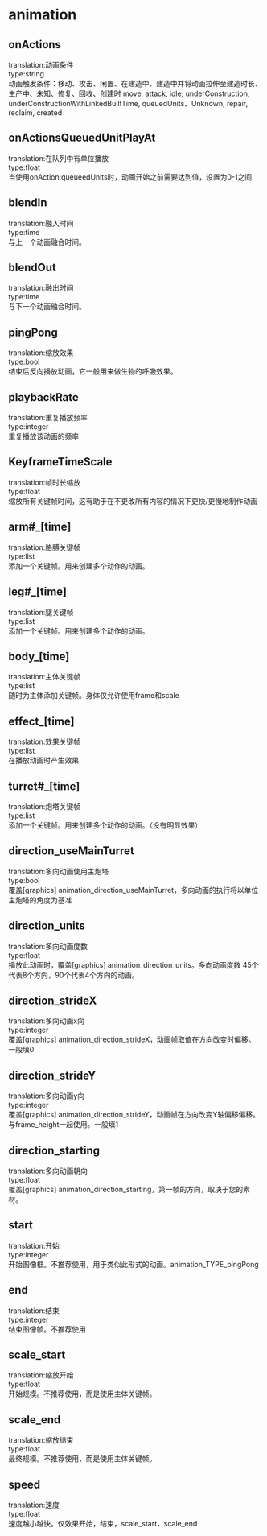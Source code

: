 # animation
## onActions
translation:动画条件
<br>type:string
<br>动画触发条件：移动、攻击、闲置、在建造中、建造中并将动画拉伸至建造时长、生产中、未知、修复、回收、创建时
move, attack, idle, underConstruction, underConstructionWithLinkedBuiltTime, queuedUnits、Unknown, repair, reclaim, created
## onActionsQueuedUnitPlayAt
translation:在队列中有单位播放
<br>type:float
<br>当使用onAction:queueedUnits时，动画开始之前需要达到值，设置为0-1之间
## blendIn
translation:融入时间
<br>type:time
<br>与上一个动画融合时间。
## blendOut
translation:融出时间
<br>type:time
<br>与下一个动画融合时间。
## pingPong
translation:缩放效果
<br>type:bool
<br>结束后反向播放动画，它一般用来做生物的呼吸效果。
## playbackRate
translation:重复播放频率
<br>type:integer
<br>重复播放该动画的频率
## KeyframeTimeScale
translation:帧时长缩放
<br>type:float
<br>缩放所有关键帧时间，这有助于在不更改所有内容的情况下更快/更慢地制作动画
## arm#_[time]
translation:胳膊关键帧
<br>type:list
<br>添加一个关键帧。用来创建多个动作的动画。
## leg#_[time]
translation:腿关键帧
<br>type:list
<br>添加一个关键帧。用来创建多个动作的动画。
## body_[time]
translation:主体关键帧
<br>type:list
<br>随时为主体添加关键帧。身体仅允许使用frame和scale
## effect_[time]
translation:效果关键帧
<br>type:list
<br>在播放动画时产生效果
## turret#_[time]
translation:炮塔关键帧
<br>type:list
<br>添加一个关键帧。用来创建多个动作的动画。（没有明显效果）
## direction_useMainTurret
translation:多向动画使用主炮塔
<br>type:bool
<br>覆盖[graphics] animation_direction_useMainTurret，多向动画的执行将以单位主炮塔的角度为基准
## direction_units
translation:多向动画度数
<br>type:float
<br>播放此动画时，覆盖[graphics] animation_direction_units。多向动画度数	45个代表8个方向，90个代表4个方向的动画。
## direction_strideX
translation:多向动画x向
<br>type:integer
<br>覆盖[graphics] animation_direction_strideX，动画帧取值在方向改变时偏移。一般填0
## direction_strideY
translation:多向动画y向
<br>type:integer
<br>覆盖[graphics] animation_direction_strideY，动画帧在方向改变Y轴偏移偏移。与frame_height一起使用。一般填1
## direction_starting
translation:多向动画朝向
<br>type:float
<br>覆盖[graphics] animation_direction_starting，第一帧的方向，取决于您的素材。
## start
translation:开始
<br>type:integer
<br>开始图像框。不推荐使用，用于类似此形式的动画。animation_TYPE_pingPong
## end
translation:结束
<br>type:integer
<br>结束图像帧。不推荐使用
## scale_start
translation:缩放开始
<br>type:float
<br>开始规模。不推荐使用，而是使用主体关键帧。
## scale_end
translation:缩放结束
<br>type:float
<br>最终规模。不推荐使用，而是使用主体关键帧。
## speed
translation:速度
<br>type:float
<br>速度越小越快。仅效果开始，结束，scale_start，scale_end
